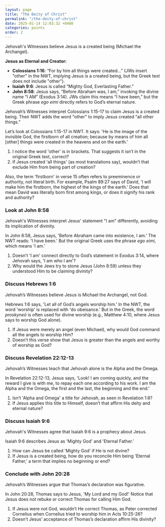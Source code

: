 ```yaml
---
layout: page
title: "The Deity of Christ"
permalink: "/the-deity-of-christ"
date: 2025-01-14 12:03:32 +0400
categories: points
order: 2
---
```


Jehovah's Witnesses believe Jesus is a created being (Michael the Archangel).

**Jesus as Eternal and Creator:**

- **Colossians 1:16**: “For by him all things were created…” (JWs insert "other" in the NWT, implying Jesus is a created
  being, but the Greek text does not include "other").
- **Isaiah 9:6**: Jesus is called “Mighty God, Everlasting Father.”
- **John 8:58**: Jesus says, “Before Abraham was, I am,” invoking the divine name “I AM” (Exodus 3:14). JWs claim this
  means “I have been,” but the Greek phrase *ego eimi* directly refers to God’s eternal nature.

<!--more-->

Jehovah’s Witnesses interpret Colossians 1:15-17 to claim Jesus is a created being. Their NWT adds the word "other" to
imply Jesus created “all other things.”

Let’s look at Colossians 1:15-17 in NWT. It says: 'He is the image of the invisible God, the firstborn of all creation;
because by means of him all [other] things were created in the heavens and on the earth.'

1. I notice the word 'other' is in brackets. That suggests it isn’t in the original Greek text, correct?
2. If Jesus created 'all things' (as most translations say), wouldn’t that exclude Him from being part of creation?

Also, the term 'firstborn' in verse 15 often refers to preeminence or authority, not literal birth. For example, Psalm
89:27 says of David, 'I will make him the firstborn, the highest of the kings of the earth.' Does that mean David was
literally born first among kings, or does it signify his rank and authority?

### Look at John 8:58

Jehovah's Witnesses interpret Jesus' statement "I am" differently, avoiding its implication of divinity.

In John 8:58, Jesus says, 'Before Abraham came into existence, I am.' The NWT reads: 'I have been.' But the
original Greek uses the phrase *ego eimi*, which means 'I am.'

1. Doesn’t 'I am' connect directly to God’s statement in Exodus 3:14, where Jehovah says, 'I am who I am'?
2. Why would the Jews try to stone Jesus (John 8:59) unless they understood Him to be claiming divinity?

### Discuss Hebrews 1:6

Jehovah’s Witnesses believe Jesus is Michael the Archangel, not God.

Hebrews 1:6 says, 'Let all of God’s angels worship him.' In the NWT, the word 'worship' is replaced with 'do
obeisance.' But in the Greek, the word *proskyneō* is often used for divine worship (e.g., Matthew 4:10, where Jesus
says to worship God alone).

1. If Jesus were merely an angel (even Michael), why would God command all the angels to worship Him?
2. Doesn’t this verse show that Jesus is greater than the angels and worthy of worship as God?

### Discuss Revelation 22:12-13

Jehovah’s Witnesses teach that Jehovah alone is the Alpha and the Omega.

In Revelation 22:12-13, Jesus says, 'Look! I am coming quickly, and the reward I give is with me, to repay each one
according to his work. I am the Alpha and the Omega, the first and the last, the beginning and the end.'

1. Isn’t 'Alpha and Omega' a title for Jehovah, as seen in Revelation 1:8?
2. If Jesus applies this title to Himself, doesn’t that affirm His deity and eternal nature?

### Discuss Isaiah 9:6

Jehovah's Witnesses agree that Isaiah 9:6 is a prophecy about Jesus.

Isaiah 9:6 describes Jesus as 'Mighty God' and 'Eternal Father.'

1. How can Jesus be called 'Mighty God' if He is not divine?
2. If Jesus is a created being, how do you reconcile Him being 'Eternal Father,' a term that implies no beginning or
   end?

### Conclude with John 20:28

Jehovah’s Witnesses argue that Thomas’s declaration was figurative.

In John 20:28, Thomas says to Jesus, 'My Lord and my God!' Notice that Jesus does not rebuke or correct Thomas for
calling Him God.

1. If Jesus were not God, wouldn’t He correct Thomas, as Peter corrected Cornelius when Cornelius tried to worship him
   in Acts 10:25-26?
2. Doesn’t Jesus’ acceptance of Thomas’s declaration affirm His divinity?